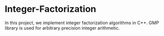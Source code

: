 # Integer-Factorization
In this project, we implement integer factorization algorithms in C++.
GMP library is used for arbitrary precision integer arithmetic.
